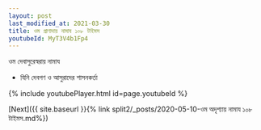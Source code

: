 ```yaml
---
layout: post
last_modified_at: 2021-03-30
title: ওম প্রাণাদায় নামায ১০৮ টাইমস
youtubeId: MyT3V4b1Fp4
---
```

 
 
 ওম দেবাসুরেস্বরায় নামায  
 
 -  যিনি দেবগণ ও আসুরাদের শাসনকর্তা 
 
  
 
  
 
 
 
 
 
 


{% include youtubePlayer.html id=page.youtubeId %}
 
[Next]({{ site.baseurl }}{% link  split2/_posts/2020-05-10-ওম অদৃশ্যায় নামায ১০৮ টাইমস.md%})
 
